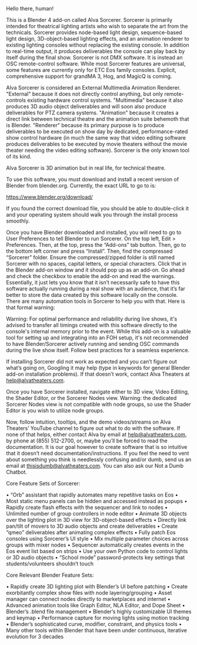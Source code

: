 Hello there, human! 

This is a Blender 4 add-on called Alva Sorcerer. Sorcerer is primarily intended for theatrical lighting artists who wish to separate the art from the technicals. Sorcerer provides node-based light design, sequence-based light design, 3D-object-based lighting effects, and an animation renderer to existing lighting consoles without replacing the existing console. In addition to real-time output, it produces deliverables the console can play back by itself during the final show. Sorcerer is not DMX software. It is instead an OSC remote-control software. While most Sorcerer features are universal, some features are currently only for ETC Eos family consoles. Explicit, comprehensive support for grandMA 3, Hog, and MagicQ is coming. 

Alva Sorcerer is considered an External Multimedia Animation Renderer. "External" because it does not directly control anything, but only remote-controls existing hardware control systems. "Multimedia" because it also produces 3D audio object deliverables and will soon also produce deliverables for PTZ camera systems. "Animation" because it creates a direct link between technical theatre and the animation suite behemoth that is Blender. "Renderer" because its primary purpose is to produce deliverables to be executed on show day by dedicated, performance-rated show control hardware (in much the same way that video editing software produces deliverables to be executed by movie theaters without the movie theater needing the video editing software). Sorcerer is the only known tool of its kind.

Alva Sorcerer is 3D animation but in real life, for technical theatre.

To use this software, you must download and install a recent version of Blender from blender.org. Currently, the exact URL to go to is:

https://www.blender.org/download/

If you found the correct download file, you should be able to double-click it and your operating system should walk you through the install process smoothly.

Once you have Blender downloaded and installed, you will need to go to User Preferences to tell Blender to run Sorcerer. On the top left, Edit > Preferences. Then, at the top, press the “Add-ons” tab button. Then, go to the bottom left corner and press “Install”. Then, find the compressed “Sorcerer” folder. Ensure the compressed/zipped folder is still named Sorcerer with no spaces, capital letters, or special characters. Click that in the Blender add-on window and it should pop up as an add-on. Go ahead and check the checkbox to enable the add-on and read the warnings. Essentially, it just lets you know that it isn’t necessarily safe to have this software actually running during a real show with an audience, that it’s far better to store the data created by this software locally on the console. There are many automation tools in Sorcerer to help you with that. Here is that formal warning:

Warning: For optimal performance and reliability during live shows, it's advised to transfer all timings created with this software directly to the console's internal memory prior to the event. While this add-on is a valuable tool for setting up and integrating into an FOH setup, it's not recommended to have Blender/Sorcerer actively running and sending OSC commands during the live show itself. Follow best practices for a seamless experience.

If installing Sorcerer did not work as expected and you can’t figure out what’s going on, Googling it may help (type in keywords for general Blender add-on installation problems). If that doesn’t work, contact Alva Theaters at help@alvatheaters.com.

Once you have Sorcerer installed, navigate either to 3D view, Video Editing, the Shader Editor, or the Sorcerer Nodes view. Warning: the dedicated Sorcerer Nodes view is not compatible with node groups, so use the Shader Editor is you wish to utilize node groups.

Now, follow intuition, tooltips, and the demo videos/streams on Alva Theaters’ YouTube channel to figure out what to do with the software. If none of that helps, either contact Alva by email at help@alvatheaters.com, by phone at (855) 512-2700, or, maybe you’ll be forced to read the documentation. It is our goal however to create software that is so intuitive that it doesn’t need documentation/instructions. If you feel the need to vent about something you think is needlessly confusing and/or dumb, send us an email at thisisdumb@alvatheaters.com. You can also ask our Not a Dumb Chatbot.

Core Feature Sets of Sorcerer:

•	“Orb” assistant that rapidly automates many repetitive tasks on Eos
•	Most static menu panels can be hidden and accessed instead as popups
•	Rapidly create flash effects with the sequencer and link to nodes
•	Unlimited number of group controllers in node editor
•	Animate 3D objects over the lighting plot in 3D view for 3D-object-based effects
•	Directly link pan/tilt of movers to 3D audio objects and create deliverables
•	Create “qmeo” deliverables after animating complex effects
•	Fully patch Eos consoles using Sorcerer’s UI style
•	Mix multiple parameter choices across groups with mixer nodes
•	Sequencer automatically creates events in the Eos event list based on strips
•	Use your own Python code to control lights or 3D audio objects
•	“School mode” password-protects key settings that students/volunteers shouldn’t touch


Core Relevant Blender Feature Sets:

•	Rapidly create 3D lighting plot with Blender’s UI before patching
•	Create exorbitantly complex show files with node layering/grouping
•	Asset manager can connect nodes directly to marketplaces and internet
•	Advanced animation tools like Graph Editor, NLA Editor, and Dope Sheet
•	Blender’s .blend file management
•	Blender’s highly customizable UI themes and keymap
•	Performance capture for moving lights using motion tracking
•	Blender’s sophisticated curve, modifier, constraint, and physics tools
•	Many other tools within Blender that have been under continuous, iterative evolution for 3 decades
